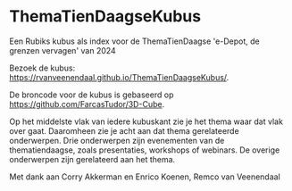 # ThemaTienDaagseKubus
Een Rubiks kubus als index voor de ThemaTienDaagse 'e-Depot, de grenzen vervagen' van 2024

Bezoek de kubus: https://rvanveenendaal.github.io/ThemaTienDaagseKubus/.

De broncode voor de kubus is gebaseerd op https://github.com/FarcasTudor/3D-Cube.

Op het middelste vlak van iedere kubuskant zie je het thema waar dat vlak over gaat. Daaromheen zie je acht aan dat thema gerelateerde onderwerpen. Drie onderwerpen zijn evenementen van de thematiendaagse, zoals presentaties, workshops of webinars. De overige onderwerpen zijn gerelateerd aan het thema.

Met dank aan Corry Akkerman en Enrico Koenen,
Remco van Veenendaal
